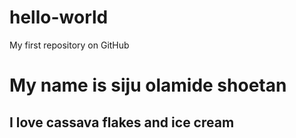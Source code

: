 # hello-world
My first repository on GitHub

# My name is siju olamide shoetan 
## I love cassava flakes and ice cream
